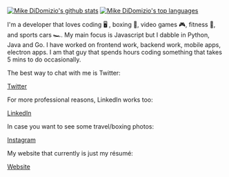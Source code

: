 [![Mike DiDomizio's github stats](https://github-readme-stats.vercel.app/api?username=mikedidomizio)](https://github.com/mikedidomizio/github-readme-stats)
[![Mike DiDomizio's top languages](https://github-readme-stats.vercel.app/api/top-langs/?username=mikedidomizio&hide_title=true&hide_border=true&layout=compact)](https://github.com/mikedidomizio/github-readme-stats)

I'm a developer that loves coding 🖥️ , boxing 🥊, video games 🎮, fitness 💪, and sports cars 🏎️.  My main focus is Javascript but I dabble in Python, Java and Go.  I have worked on frontend work, backend work, mobile apps, electron apps.  I am that guy that spends hours coding something that takes 5 mins to do occasionally.

The best way to chat with me is Twitter:

[Twitter](https://twitter.com/Mike_DiDomizio)

For more professional reasons, LinkedIn works too:

[LinkedIn](https://www.linkedin.com/in/mike-didomizio-a7324876/)

In case you want to see some travel/boxing photos:

[Instagram](https://www.instagram.com/mikedidomizio/)

My website that currently is just my résumé:

[Website](http://mikedidomizio.com)
